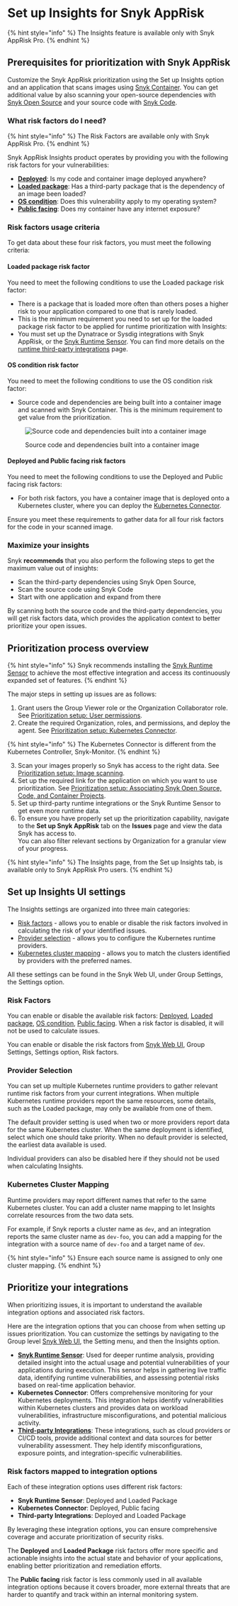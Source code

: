 # Set up Insights for Snyk AppRisk

{% hint style="info" %}
The Insights feature is available only with Snyk AppRisk Pro.
{% endhint %}

## Prerequisites for prioritization with Snyk AppRisk

Customize the Snyk AppRisk prioritization using the Set up Insights option and an application that scans images using [Snyk Container](../../../scan-with-snyk/snyk-container/). You can get additional value by also scanning your open-source dependencies with [Snyk Open Source](../../../scan-with-snyk/snyk-open-source/) and your source code with [Snyk Code](../../../scan-with-snyk/snyk-code/).&#x20;

### What risk factors do I need?

{% hint style="info" %}
The Risk Factors are available only with Snyk AppRisk Pro.
{% endhint %}

Snyk AppRisk Insights product operates by providing you with the following risk factors for your vulnerabilities:&#x20;

* [**Deployed**](../assets-and-risk-factors-for-snyk-apprisk/risk-factor-deployed.md): Is my code and container image deployed anywhere?
* [**Loaded package**](../assets-and-risk-factors-for-snyk-apprisk/risk-factor-loaded-package.md): Has a third-party package that is the dependency of an image been loaded?
* [**OS condition**](../assets-and-risk-factors-for-snyk-apprisk/risk-factor-os-condition.md): Does this vulnerability apply to my operating system?
* [**Public facing**](../assets-and-risk-factors-for-snyk-apprisk/risk-factor-public-facing.md): Does my container have any internet exposure?

### Risk factors usage criteria

To get data about these four risk factors, you must meet the following criteria:

#### **Loaded package risk factor**

You need to meet the following conditions to use the Loaded package risk factor:&#x20;

* There is a package that is loaded more often than others poses a higher risk to your application compared to one that is rarely loaded.
* This is the minimum requirement you need to set up for the loaded package risk factor to be applied for runtime prioritization with Insights:
* You must set up the Dynatrace or Sysdig integrations with Snyk AppRisk, or the [Snyk Runtime Sensor](../../snyk-apprisk/integrations-for-snyk-apprisk/snyk-runtime-sensor.md). You can find more details on the [runtime third-party integrations](../../../integrate-with-snyk/connect-a-third-party-integration.md) page.&#x20;

#### **OS condition risk factor**

You need to meet the following conditions to use the OS condition risk factor:&#x20;

* Source code and dependencies are being built into a container image and scanned with Snyk Container. This is the minimum requirement to get value from the prioritization.

<figure><img src="../../../.gitbook/assets/Example OS condition.png" alt="Source code and dependencies built into a container image"><figcaption><p>Source code and dependencies built into a container image</p></figcaption></figure>

#### **Deployed and Public facing risk factors**

You need to meet the following conditions to use the Deployed and Public facing risk factors:&#x20;

* For both risk factors, you have a container image that is deployed onto a Kubernetes cluster, where you can deploy the [Kubernetes Connector](set-up-insights-kubernetes-connector.md).

Ensure you meet these requirements to gather data for all four risk factors for the code in your scanned image.

### Maximize your insights

Snyk **recommends** that you also perform the following steps to get the maximum value out of insights:

* Scan the third-party dependencies using Snyk Open Source,
* Scan the source code using Snyk Code
* Start with one application and expand from there

By scanning both the source code and the third-party dependencies, you will get risk factors data, which provides the application context to better prioritize your open issues.

## Prioritization process overview

{% hint style="info" %}
Snyk recommends installing the [Snyk Runtime Sensor](../../snyk-apprisk/integrations-for-snyk-apprisk/snyk-runtime-sensor.md) to achieve the most effective integration and access its continuously expanded set of features.
{% endhint %}

The major steps in setting up issues are as follows:

1. Grant users the Group Viewer role or the Organization Collaborator role. See [Prioritization setup: User permissions](set-up-insights-user-permissions.md).
2. Create the required Organization, roles, and permissions, and deploy the agent. See [Prioritization setup: Kubernetes Connector](set-up-insights-kubernetes-connector.md).

{% hint style="info" %}
The Kubernetes Connector is different from the Kubernetes Controller, Snyk-Monitor.
{% endhint %}

3. Scan your images properly so Snyk has access to the right data. See [Prioritization setup: Image scanning](set-up-insights-image-scanning.md).
4. Set up the required link for the application on which you want to use prioritization. See [Prioritization setup: Associating Snyk Open Source, Code, and Container Projects](set-up-insights-associating-snyk-open-source-code-and-container-projects.md).
5. Set up third-party runtime integrations or the Snyk Runtime Sensor to get even more runtime data.
6. To ensure you have properly set up the prioritization capability, navigate to the **Set up Snyk AppRisk** tab on the **Issues** page and view the data Snyk has access to.\
   You can also filter relevant sections by Organization for a granular view of your progress.

{% hint style="info" %}
The Insights page, from the Set up Insights tab, is available only to Snyk AppRisk Pro users.
{% endhint %}

## Set up Insights UI settings

The Insights settings are organized into three main categories:

* [Risk factors](./#risk-factors) - allows you to enable or disable the risk factors involved in calculating the risk of your identified issues.&#x20;
* [Provider selection](./#provider-selection) - allows you to configure the Kubernetes runtime providers.
* [Kubernetes cluster mapping](./#kubernetes-cluster-mapping) - allows you to match the clusters identified by providers with the preferred names.

All these settings can be found in the Snyk Web UI, under Group Settings, the Settings option.

### Risk Factors

You can enable or disable the available risk factors: [Deployed](../assets-and-risk-factors-for-snyk-apprisk/risk-factor-deployed.md), [Loaded package](../assets-and-risk-factors-for-snyk-apprisk/risk-factor-loaded-package.md), [OS condition](../assets-and-risk-factors-for-snyk-apprisk/risk-factor-os-condition.md), [Public facing](../assets-and-risk-factors-for-snyk-apprisk/risk-factor-public-facing.md). When a risk factor is disabled, it will not be used to calculate issues.

You can enable or disable the risk factors from [Snyk Web UI](../../../getting-started/snyk-web-ui.md), Group Settings, Settings option, Risk factors.

### Provider Selection

You can set up multiple Kubernetes runtime providers to gather relevant runtime risk factors from your current integrations. When multiple Kubernetes runtime providers report the same resources, some details, such as the Loaded package, may only be available from one of them.&#x20;

The default provider setting is used when two or more providers report data for the same Kubernetes cluster. When the same deployment is identified, select which one should take priority. When no default provider is selected, the earliest data available is used.

Individual providers can also be disabled here if they should not be used when calculating Insights.

### Kubernetes Cluster Mapping

Runtime providers may report different names that refer to the same Kubernetes cluster. You can add a cluster name mapping to let Insights correlate resources from the two data sets.&#x20;

For example, if Snyk reports a cluster name as `dev`, and an integration reports the same cluster name as `dev-foo`, you can add a mapping for the integration with a source name of `dev-foo` and a target name of `dev`.

{% hint style="info" %}
Ensure each source name is assigned to only one cluster mapping.
{% endhint %}

## Prioritize your integrations

When prioritizing issues, it is important to understand the available integration options and associated risk factors.&#x20;

Here are the integration options that you can choose from when setting up issues prioritization. You can customize the settings by navigating to the Group level [Snyk Web UI](../../../getting-started/snyk-web-ui.md), the Setting menu, and then the Insights option.&#x20;

* [**Snyk Runtime Sensor**](../../snyk-apprisk/integrations-for-snyk-apprisk/snyk-runtime-sensor.md): Used for deeper runtime analysis, providing detailed insight into the actual usage and potential vulnerabilities of your applications during execution. This sensor helps in gathering live traffic data, identifying runtime vulnerabilities, and assessing potential risks based on real-time application behavior.
* **Kubernetes Connector**: Offers comprehensive monitoring for your Kubernetes deployments. This integration helps identify vulnerabilities within Kubernetes clusters and provides data on workload vulnerabilities, infrastructure misconfigurations, and potential malicious activity.
* [**Third-party Integrations**](../../../integrate-with-snyk/connect-a-third-party-integration.md): These integrations, such as cloud providers or CI/CD tools, provide additional context and data sources for better vulnerability assessment. They help identify misconfigurations, exposure points, and integration-specific vulnerabilities.

### Risk factors mapped to integration options

Each of these integration options uses different risk factors:

* **Snyk Runtime Sensor**: Deployed and Loaded Package
* **Kubernetes Connector**: Deployed, Public facing
* **Third-party Integrations**: Deployed and Loaded Package

By leveraging these integration options, you can ensure comprehensive coverage and accurate prioritization of security risks.

The **Deployed** and **Loaded Package** risk factors offer more specific and actionable insights into the actual state and behavior of your applications, enabling better prioritization and remediation efforts.

The **Public facing** risk factor is less commonly used in all available integration options because it covers broader, more external threats that are harder to quantify and track within an internal monitoring system.&#x20;

